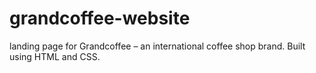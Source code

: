 # grandcoffee-website
landing page for Grandcoffee – an international coffee shop brand. Built using HTML and CSS.
